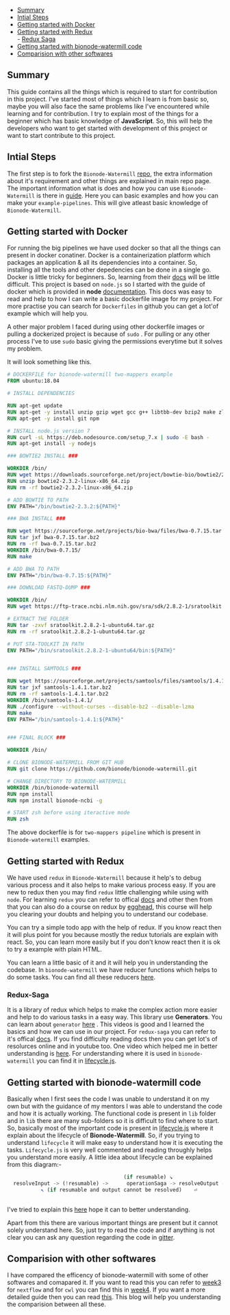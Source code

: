 - [Summary](#summary)
- [Intial Steps](#intial-steps)
- [Getting started with Docker](#getting-started-with-docker)
- [Getting started with Redux](#getting-started-with-redux)   
        - [Redux Saga](#redux-saga)
- [Getting started with bionode-watermill code](#getting-started-with-bionode-watermill-code)
- [Comparision with other softwares](#comparision-with-other-softwares)



## Summary

This guide contains all the things which is required to start for contribution in this project. I've started most of things 
which I learn is from basic so, maybe you will also face the same problems like I've encountered while learning and for
contribution. I try to explain most of the things for a beginner which has basic knowledge of **JavaScript**. So, this will
help the developers who want to get started with development of this project or want to start contribute to this project.


## Intial Steps

The first step is to fork the `Bionode-Watermill` [repo](https://github.com/bionode/bionode-watermill), the extra information 
about it's requirement and other things are explained in main repo page. The important information what is does and how you
can use `Bionode-Watermill` is there in [guide](https://bionode.gitbooks.io/bionode-watermill/content/). Here you can basic examples and how you can make your `example-pipelines`. This will give atleast basic knowledge of `Bionode-Watermill`.


## Getting started with Docker
 
 
For running the big pipelines we have used docker so that all the things can present in docker conatiner. Docker is a 
containerization platform which packages an application & all its dependencies into a container. So, installing all the tools
and other depedencies can be done in a single go. Docker is little tricky for beginners. So, learning from their [docs](https://docs.docker.com/)
will be little difficult. This project is based on `node.js` so I started with the guide of docker which is provided in 
**node** [documentation](https://nodejs.org/en/docs/guides/nodejs-docker-webapp/). This docs was easy to read and help to 
how I can write a basic dockerfile image for my project. For more practise you can search for `Dockerfiles` in github you can
get a lot'of example which will help you.

A other major problem I faced during using other dockerfile images or pulling a dockerized project is because of `sudo` .
For pulling or any other process I've to use `sudo` basic giving the permissions everytime but it solves my problem.

It will look something like this.

```dockerfile
# DOCKERFILE for bionode-watermill two-mappers example
FROM ubuntu:18.04

# INSTALL DEPENDENCIES

RUN apt-get update
RUN apt-get -y install unzip gzip wget gcc g++ libtbb-dev bzip2 make zlib1g-dev sudo curl zsh
RUN apt-get -y install git npm

# INSTALL node.js version 7
RUN curl -sL https://deb.nodesource.com/setup_7.x | sudo -E bash -
RUN apt-get install -y nodejs

### BOWTIE2 INSTALL ###

WORKDIR /bin/
RUN wget https://downloads.sourceforge.net/project/bowtie-bio/bowtie2/2.3.2/bowtie2-2.3.2-linux-x86_64.zip
RUN unzip bowtie2-2.3.2-linux-x86_64.zip
RUN rm -rf bowtie2-2.3.2-linux-x86_64.zip

# ADD BOWTIE TO PATH
ENV PATH="/bin/bowtie2-2.3.2:${PATH}"

### BWA INSTALL ###

RUN wget https://sourceforge.net/projects/bio-bwa/files/bwa-0.7.15.tar.bz2
RUN tar jxf bwa-0.7.15.tar.bz2
RUN rm -rf bwa-0.7.15.tar.bz2
WORKDIR /bin/bwa-0.7.15/
RUN make

# ADD BWA TO PATH
ENV PATH="/bin/bwa-0.7.15:${PATH}"

### DOWNLOAD FASTQ-DUMP ###

WORKDIR /bin/
RUN wget https://ftp-trace.ncbi.nlm.nih.gov/sra/sdk/2.8.2-1/sratoolkit.2.8.2-1-ubuntu64.tar.gz

# EXTRACT THE FOLDER
RUN tar -zxvf sratoolkit.2.8.2-1-ubuntu64.tar.gz
RUN rm -rf sratoolkit.2.8.2-1-ubuntu64.tar.gz

# PUT STA-TOOLKIT IN PATH
ENV PATH="/bin/sratoolkit.2.8.2-1-ubuntu64/bin:${PATH}"


### INSTALL SAMTOOLS ###

RUN wget https://sourceforge.net/projects/samtools/files/samtools/1.4.1/samtools-1.4.1.tar.bz2
RUN tar jxf samtools-1.4.1.tar.bz2
RUN rm -rf samtools-1.4.1.tar.bz2
WORKDIR /bin/samtools-1.4.1/
RUN ./configure --without-curses --disable-bz2 --disable-lzma
RUN make
ENV PATH="/bin/samtools-1.4.1:${PATH}"


### FINAL BLOCK ###

WORKDIR /bin/

# CLONE BIONODE-WATERMILL FROM GIT HUB
RUN git clone https://github.com/bionode/bionode-watermill.git

# CHANGE DIRECTORY TO BIONODE-WATERMILL
WORKDIR /bin/bionode-watermill
RUN npm install
RUN npm install bionode-ncbi -g

# START zsh before using iteractive mode
RUN zsh
```

The above dockerfile is for `two-mappers pipeline` which is present in `Bionode-watermill` examples.


## Getting started with Redux

We have used `redux` in `Bionode-Watermill` because it help's to debug various process and it also helps to make various
process easy. If you are new to redux then you may find `redux` little challenging while using with `node`. For learning
`redux` you can refer to offical [docs](https://redux.js.org/basics) and other then from that you can also do a course
on redux by [egghead](https://egghead.io/courses/getting-started-with-redux), this course will help you clearing your doubts
and helping you to understand our codebase.

You can try a simple todo app with the help of redux. If you know react then it will plus point for you because mostly the 
redux tutorials are explain with react. So, you can learn more easily but if you don't know react then it is ok
to try a example with plain HTML.

You can learn a little basic of it and it will help you in understanding the codebase. In `bionode-watermill` we have reducer functions which helps to do some tasks. You can find all these reducers [here](https://github.com/evoxtorm/bionode-watermill/tree/master/lib/reducers).


### Redux-Saga

It is a library of redux which helps to make the complex action more easier and help to do various tasks in a easy way. This
library use **Generators**. You can learn about `generator` [here](https://www.youtube.com/watch?v=ategZqxHkz4&t=1274s)
. This videos is good and I learned the basics and how we can use in our project. For `redux-saga` you can refer to it's
offical [docs](https://redux-saga.js.org/docs/introduction/BeginnerTutorial.html). If you find difficulty reading docs then
you can get lot's of resolurces online and in youtube too. One video which helped me in better understanding is [here](https://www.youtube.com/watch?v=o3A9EvMspig).
For understanding where it is used in `bionode-watermill` you can find it in [lifecycle.js](https://github.com/evoxtorm/bionode-watermill/blob/master/lib/sagas/lifecycle.js#L116).


## Getting started with bionode-watermill code

Basically when I first sees the code I was unable to understand it on my own but with the guidance of my mentors I was able
to understand the code and how it is actually working. The functional code is present in `lib` folder and in `lib` there are
many sub-folders so it is difficult to find where to start. So, basically most of the important code is present in [lifecycle.js](https://github.com/evoxtorm/bionode-watermill/blob/master/lib/sagas/lifecycle.js) 
where it explain about the lifecycle of **Bionode-Watermill**. So, if you trying to understand `lifecycle` it will make
easy to understand how it is executing the tasks. `Lifecycle.js` is very well commented and reading throughly helps
you understand more easily. A little idea about lifecycle can be explained from this diagram:-

```js
                                      (if resumable) ↘︎
  resolveInput -> (!resumable) ->      operationSaga -> resolveOutput -> validateOutput
           ↖︎ (if resumable and output cannot be resolved)    ⏎
           
```
I've tried to explain this [here](https://github.com/bionode/gsoc18/blob/master/Journal/week_6.md#understanding-lifecyclejs)
hope it can to better understanding.

Apart from this there are various important things are present but it cannot solely understand here. So, just try to read the code and if anything is not clear you can ask any question regarding the code in [gitter](https://gitter.im/bionode/bionode).


## Comparision with other softwares

I have compared the efficency of bionode-watermill with some of other softwares and comapared it. If you want to read this 
you can refer to [week3](https://github.com/bionode/gsoc18/blob/master/Journal/week_3.md) for `nextflow` and for `cwl` you 
can find this in [week4](https://github.com/bionode/gsoc18/blob/master/Journal/week_4.md). If you want a more detailed guide 
then you can read [this](https://jmazz.me/blog/NGS-Workflows). This blog will help you understanding the comparision between 
all these.
